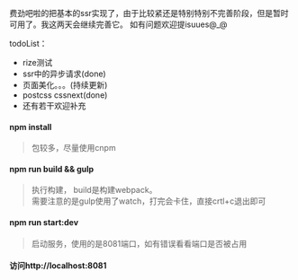 费劲吧啦的把基本的ssr实现了，由于比较紧还是特别特别不完善阶段，但是暂时可用了。我这两天会继续完善它。 如有问题欢迎提isuues@_@    

todoList：
- rize测试
- ssr中的异步请求(done)
- 页面美化。。。(持续更新)
- postcss cssnext(done)
- 还有若干欢迎补充


#### npm install
> 包较多，尽量使用cnpm

#### npm run build && gulp
>执行构建， build是构建webpack。    
需要注意的是gulp使用了watch，打完会卡住，直接crtl+c退出即可


#### npm run start:dev
> 启动服务，使用的是8081端口，如有错误看看端口是否被占用

#### 访问http://localhost:8081
